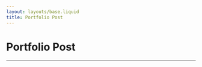```yaml
---
layout: layouts/base.liquid
title: Portfolio Post
---
```


<!-- Page Title -->
<h1>Portfolio Post</h1>

<!-- Container for the portfolio post content -->
<div id="portfolio-post">
  <p></p> <!-- Default message if no portfolio post is specified -->
</div>

---

<!-- Placeholder for additional related portfolio posts or content -->
<div id="portfolio-posts">
  <!-- Portfolio posts will be rendered here -->
</div>

<!-- Contentful SDK -->
<script
  src="https://cdn.jsdelivr.net/npm/contentful@7.0.5/dist/contentful.browser.min.js"
  charset="utf-8"
></script>

<!-- Fix for 'exports' variable issue in certain environments -->
<script>
  var exports = {}; // Ensures compatibility with Contentful's rich-text renderer
</script>

<!-- Contentful Rich Text Renderer -->
<script
  src="https://cdn.jsdelivr.net/npm/@contentful/rich-text-html-renderer@12.0.0/dist/rich-text-html-renderer.es5.min.js"
  charset="utf-8"
></script>

<script>
  // Space and access credentials for Contentful API
  const spaceId = '{{ contentful.spaceId }}';
  const accessToken = '{{ contentful.accessToken }}';

  // Extract the slug from the URL query parameters
  const urlParams = new URLSearchParams(window.location.search);
  const slug = urlParams.get('slug'); // Get the 'slug' parameter

  // Display a message if no slug is provided
  if (!slug) {
    document.getElementById('portfolio-post').innerHTML = '<p>No portfolio post specified.</p>';
  } else {
    // Fetch and render the portfolio post corresponding to the slug
    fetchPortfolioPosts(slug);
  }

  /**
   * Fetches portfolio post data from Contentful based on the provided slug
   * and renders the content on the page.
   * 
   * @param {string} slug - Unique identifier for the portfolio post.
   */
  async function fetchPortfolioPosts(slug) {
    try {
      // Fetch portfolio post data matching the provided slug
      const response = await fetch(
        `https://cdn.contentful.com/spaces/${spaceId}/environments/master/entries?access_token=${accessToken}&content_type=portfolio&fields.slug=${slug}&include=1`
      );
      const data = await response.json();

      // Extract the portfolio post from the API response
      const portfolioPost = data.items[0];

      // Configuration options for rendering rich text content
      const options = {
        renderNode: {
          // Render embedded asset blocks (images, videos, etc.)
          'embedded-asset-block': (node) => {
            const assetId = node.data.target.sys.id;
            const asset = data.includes.Asset.find((asset) => asset.sys.id === assetId);
            if (asset && asset.fields && asset.fields.file) {
              const assetUrl = `https:${asset.fields.file.url}`;
              return `<img src="${assetUrl}" alt="${asset.fields.title || 'Embedded Image'}" style="width: 100%; max-width: 600px;" />`;
            }
            return ''; // Return empty string if the asset is not found
          },
        },
      };

      // Render the portfolio post's content dynamically in the page
      document.getElementById('portfolio-post').innerHTML = `
        <h2>${portfolioPost.fields.title}</h2>
        <p><strong>Type:</strong> ${portfolioPost.fields.type}</p>
        <div>${documentToHtmlString(portfolioPost.fields.content, options)}</div>
      `;
    } catch (error) {
      // Handle any errors that occur during the fetch or rendering process
      console.error('Error fetching portfolio post:', error);
    }
  }
</script>
